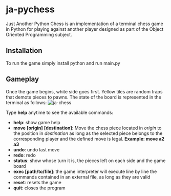 # ja-pychess
Just Another Python Chess is an implementation of a terminal chess game in Python for playing against another player designed as part of the Object Oriented Programming subject.

## Installation
To run the game simply install python and run main.py

## Gameplay
Once the game begins, white side goes first. Yellow tiles are random traps that demote pieces to pawns.
The state of the board is represented in the terminal as follows:
![ja-chess](https://user-images.githubusercontent.com/35763574/67414491-80369780-f5c3-11e9-96b3-c17fd4796587.png)

Type **help** anytime to see the available commands:
-	**help**: show game help
-	**move** **[origin]** **[destination]**: Move the chess piece located in *origin* to the position in *destination* as long as the selected piece belongs to the corresponding player and the defined move is legal. **Example: move a2 a3**
-	**undo**: undo last move
-	**redo**: redo
-	**status**: show whose turn it is, the pieces left on each side and the game board
-	**exec [path/to/file]**: the game interpreter will execute line by line the commands contained in an external file, as long as they are valid
-	**reset**: resets the game
-	**quit**: closes the program
